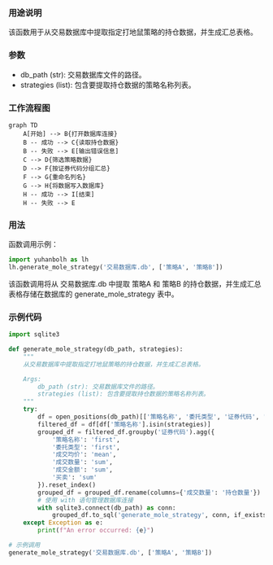 ### 用途说明

该函数用于从交易数据库中提取指定打地鼠策略的持仓数据，并生成汇总表格。

### 参数

* db_path (str): 交易数据库文件的路径。
* strategies (list): 包含要提取持仓数据的策略名称列表。
### 工作流程图

```mermaid
graph TD
    A[开始] --> B{打开数据库连接}
    B -- 成功 --> C{读取持仓数据}
    B -- 失败 --> E[输出错误信息]
    C --> D{筛选策略数据}
    D --> F{按证券代码分组汇总}
    F --> G{重命名列名}
    G --> H{将数据写入数据库}
    H -- 成功 --> I[结束]
    H -- 失败 --> E
```

### 用法

函数调用示例：

```python
import yuhanbolh as lh
lh.generate_mole_strategy('交易数据库.db', ['策略A', '策略B'])
```

该函数调用将从 交易数据库.db 中提取 策略A 和 策略B 的持仓数据，并生成汇总表格存储在数据库的 generate_mole_strategy 表中。

### 示例代码

```python
import sqlite3

def generate_mole_strategy(db_path, strategies):
    """
    从交易数据库中提取指定打地鼠策略的持仓数据，并生成汇总表格。

    Args:
        db_path (str): 交易数据库文件的路径。
        strategies (list): 包含要提取持仓数据的策略名称列表。
    """
    try:
        df = open_positions(db_path)[['策略名称', '委托类型', '证券代码', '成交均价', '成交数量', '成交金额', '买卖']]
        filtered_df = df[df['策略名称'].isin(strategies)]
        grouped_df = filtered_df.groupby('证券代码').agg({
            '策略名称': 'first',
            '委托类型': 'first',
            '成交均价': 'mean',
            '成交数量': 'sum',
            '成交金额': 'sum',
            '买卖': 'sum'
        }).reset_index()
        grouped_df = grouped_df.rename(columns={'成交数量': '持仓数量'})
        # 使用 with 语句管理数据库连接
        with sqlite3.connect(db_path) as conn:
            grouped_df.to_sql('generate_mole_strategy', conn, if_exists='replace', index=False)
    except Exception as e:
        print(f"An error occurred: {e}")

# 示例调用
generate_mole_strategy('交易数据库.db', ['策略A', '策略B'])
```

